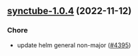 

## [synctube-1.0.4](https://github.com/truecharts/charts/compare/synctube-1.0.3...synctube-1.0.4) (2022-11-12)

### Chore

- update helm general non-major ([#4395](https://github.com/truecharts/charts/issues/4395))
  
  